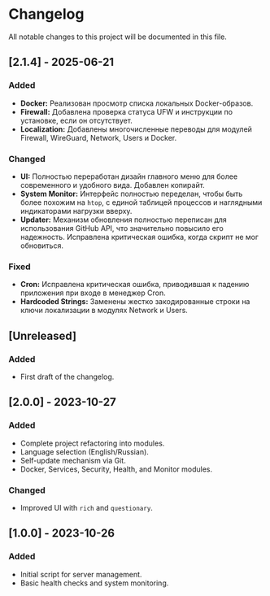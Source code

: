 # Changelog

All notable changes to this project will be documented in this file.

## [2.1.4] - 2025-06-21

### Added
- **Docker:** Реализован просмотр списка локальных Docker-образов.
- **Firewall:** Добавлена проверка статуса UFW и инструкции по установке, если он отсутствует.
- **Localization:** Добавлены многочисленные переводы для модулей Firewall, WireGuard, Network, Users и Docker.

### Changed
- **UI:** Полностью переработан дизайн главного меню для более современного и удобного вида. Добавлен копирайт.
- **System Monitor:** Интерфейс полностью переделан, чтобы быть более похожим на `htop`, с единой таблицей процессов и наглядными индикаторами нагрузки вверху.
- **Updater:** Механизм обновления полностью переписан для использования GitHub API, что значительно повысило его надежность. Исправлена критическая ошибка, когда скрипт не мог обновиться.

### Fixed
- **Cron:** Исправлена критическая ошибка, приводившая к падению приложения при входе в менеджер Cron.
- **Hardcoded Strings:** Заменены жестко закодированные строки на ключи локализации в модулях Network и Users.

## [Unreleased]

### Added
- First draft of the changelog.

## [2.0.0] - 2023-10-27

### Added
- Complete project refactoring into modules.
- Language selection (English/Russian).
- Self-update mechanism via Git.
- Docker, Services, Security, Health, and Monitor modules.

### Changed
- Improved UI with `rich` and `questionary`.

## [1.0.0] - 2023-10-26

### Added
- Initial script for server management.
- Basic health checks and system monitoring. 